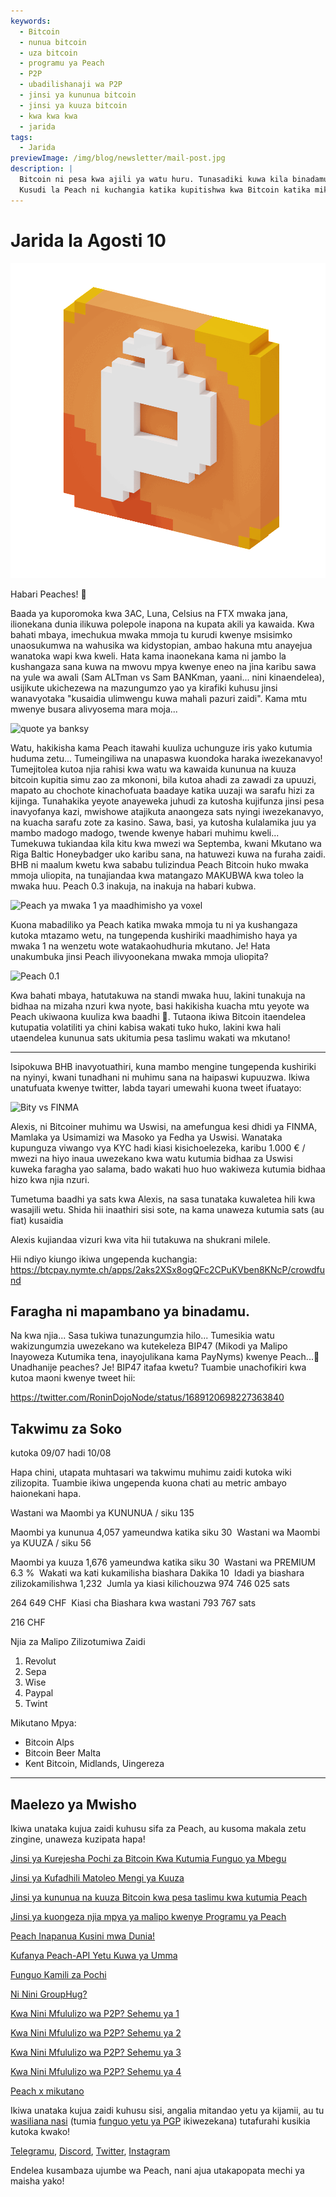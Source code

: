 ```yaml
---
keywords:
  - Bitcoin
  - nunua bitcoin
  - uza bitcoin
  - programu ya Peach
  - P2P
  - ubadilishanaji wa P2P
  - jinsi ya kununua bitcoin
  - jinsi ya kuuza bitcoin
  - kwa kwa kwa
  - jarida
tags:
  - Jarida
previewImage: /img/blog/newsletter/mail-post.jpg
description: |
  Bitcoin ni pesa kwa ajili ya watu huru. Tunasadiki kuwa kila binadamu ana haki ya kuchagua pesa anayotumia kuhifadhi utajiri wake, matokeo ya kazi yake, wakati na nishati yake.
  Kusudi la Peach ni kuchangia katika kupitishwa kwa Bitcoin katika mikono ya watu.
---
```


# Jarida la Agosti 10

![peachy peach bitcoin gif](/img/blog/newsletter/gif-peach.gif)

Habari Peaches! 🍑

Baada ya kuporomoka kwa 3AC, Luna, Celsius na FTX mwaka jana, ilionekana dunia ilikuwa polepole inapona na kupata akili ya kawaida. Kwa bahati mbaya, imechukua mwaka mmoja tu kurudi kwenye msisimko unaosukumwa na wahusika wa kidystopian, ambao hakuna mtu anayejua wanatoka wapi kwa kweli.
Hata kama inaonekana kama ni jambo la kushangaza sana kuwa na mwovu mpya kwenye eneo na jina karibu sawa na yule wa awali (Sam ALTman vs Sam BANKman, yaani... nini kinaendelea), usijikute ukichezewa na mazungumzo yao ya kirafiki kuhusu jinsi wanavyotaka "kusaidia ulimwengu kuwa mahali pazuri zaidi".
Kama mtu mwenye busara alivyosema mara moja...

![quote ya banksy](https://img.mailinblue.com/5647291/images/content_library/original/64d35cc39777020a1b7cf7d7.png)

Watu, hakikisha kama Peach itawahi kuuliza uchunguze iris yako kutumia huduma zetu... Tumeingiliwa na unapaswa kuondoka haraka iwezekanavyo!
Tumejitolea kutoa njia rahisi kwa watu wa kawaida kununua na kuuza bitcoin kupitia simu zao za mkononi, bila kutoa ahadi za zawadi za upuuzi, mapato au chochote kinachofuata baadaye katika uuzaji wa sarafu hizi za kijinga. Tunahakika yeyote anayeweka juhudi za kutosha kujifunza jinsi pesa inavyofanya kazi, mwishowe atajikuta anaongeza sats nyingi iwezekanavyo, na kuacha sarafu zote za kasino.
Sawa, basi, ya kutosha kulalamika juu ya mambo madogo madogo, twende kwenye habari muhimu kweli...
Tumekuwa tukiandaa kila kitu kwa mwezi wa Septemba, kwani Mkutano wa Riga Baltic Honeybadger uko karibu sana, na hatuwezi kuwa na furaha zaidi.
BHB ni maalum kwetu kwa sababu tulizindua Peach Bitcoin huko mwaka mmoja uliopita, na tunajiandaa kwa matangazo MAKUBWA kwa toleo la mwaka huu. Peach 0.3 inakuja, na inakuja na habari kubwa.

![Peach ya mwaka 1 ya maadhimisho ya voxel](https://img.mailinblue.com/5647291/images/content_library/original/64d3780885a0cd7497564a07.jpg)

Kuona mabadiliko ya Peach katika mwaka mmoja tu ni ya kushangaza kutoka mtazamo wetu, na tungependa kushiriki maadhimisho haya ya mwaka 1 na wenzetu wote watakaohudhuria mkutano.
Je! Hata unakumbuka jinsi Peach ilivyoonekana mwaka mmoja uliopita?

![Peach 0.1](https://img.mailinblue.com/5647291/images/content_library/original/64d36d212c6abc15dd4844bc.png)

Kwa bahati mbaya, hatutakuwa na standi mwaka huu, lakini tunakuja na bidhaa na mizaha nzuri kwa nyote, basi hakikisha kuacha mtu yeyote wa Peach ukiwaona kuuliza kwa baadhi 🎁.
Tutaona ikiwa Bitcoin itaendelea kutupatia volatiliti ya chini kabisa wakati tuko huko, lakini kwa hali utaendelea kununua sats ukitumia pesa taslimu wakati wa mkutano!

---

Isipokuwa BHB inavyotuathiri, kuna mambo mengine tungependa kushiriki na nyinyi, kwani tunadhani ni muhimu sana na haipaswi kupuuzwa.
Ikiwa unatufuata kwenye twitter, labda tayari umewahi kuona tweet ifuatayo:

![Bity vs FINMA](https://img.mailinblue.com/5647291/images/content_library/original/64d370c9bbeb9d0cb969c1d3.png)

Alexis, ni Bitcoiner muhimu wa Uswisi, na amefungua kesi dhidi ya FINMA, Mamlaka ya Usimamizi wa Masoko ya Fedha ya Uswisi. Wanataka kupunguza viwango vya KYC hadi kiasi kisichoelezeka, karibu 1.000 € / mwezi na hiyo inaua uwezekano kwa watu kutumia bidhaa za Uswisi kuweka faragha yao salama, bado wakati huo huo wakiweza kutumia bidhaa hizo kwa njia nzuri.

Tumetuma baadhi ya sats kwa Alexis, na sasa tunataka kuwaletea hili kwa wasajili wetu. Shida hii inaathiri sisi sote, na kama unaweza kutumia sats (au fiat) kusaidia

 Alexis kujiandaa vizuri kwa vita hii tutakuwa na shukrani milele.

Hii ndiyo kiungo ikiwa ungependa kuchangia:
https://btcpay.nymte.ch/apps/2aks2XSx8ogQFc2CPuKVben8KNcP/crowdfund

## Faragha ni mapambano ya binadamu.

Na kwa njia... Sasa tukiwa tunazungumzia hilo... Tumesikia watu wakizungumzia uwezekano wa kutekeleza BIP47 (Mikodi ya Malipo Inayoweza Kutumika tena, inayojulikana kama PayNyms) kwenye Peach...👀
Unadhanije peaches? Je! BIP47 itafaa kwetu? Tuambie unachofikiri kwa kutoa maoni kwenye tweet hii:

https://twitter.com/RoninDojoNode/status/1689120698227363840

## Takwimu za Soko

kutoka 09/07 hadi 10/08

Hapa chini, utapata muhtasari wa takwimu muhimu zaidi kutoka wiki zilizopita. Tuambie ikiwa ungependa kuona chati au metric ambayo haionekani hapa.

Wastani wa Maombi ya KUNUNUA / siku
135

Maombi ya kununua 4,057 yameundwa katika siku 30
­
Wastani wa Maombi ya KUUZA / siku
56

Maombi ya kuuza 1,676 yameundwa katika siku 30
­
Wastani wa PREMIUM
6.3 %
­
Wakati wa kati kukamilisha biashara
Dakika 10
­
Idadi ya biashara zilizokamilishwa
1,232
­
Jumla ya kiasi kilichouzwa
974 746 025 sats

264 649 CHF
­
Kiasi cha Biashara kwa wastani
793 767 sats

216 CHF

Njia za Malipo Zilizotumiwa Zaidi

1. Revolut
2. Sepa
3. Wise
4. Paypal
5. Twint

Mikutano Mpya:

- Bitcoin Alps
- Bitcoin Beer Malta
- Kent Bitcoin, Midlands, Uingereza

---

## Maelezo ya Mwisho

Ikiwa unataka kujua zaidi kuhusu sifa za Peach, au kusoma makala zetu zingine, unaweza kuzipata hapa!

[Jinsi ya Kurejesha Pochi za Bitcoin Kwa Kutumia Funguo ya Mbegu](https://peachbitcoin.com/sw/blog/how-to-restore-peach-wallet/)

[Jinsi ya Kufadhili Matoleo Mengi ya Kuuza](https://peachbitcoin.com/sw/blog/funding-multiple-sell-offers/)

[Jinsi ya kununua na kuuza Bitcoin kwa pesa taslimu kwa kutumia Peach](https://peachbitcoin.com/sw/blog/how-to-buy-and-sell-bitcoin-with-cash-using-peach/)

[Jinsi ya kuongeza njia mpya ya malipo kwenye Programu ya Peach](https://peachbitcoin.com/sw/blog/how-to-add-a-payment-method/)

[Peach Inapanua Kusini mwa Dunia!](https://peachbitcoin.com/sw/blog/peach-expands-to-the-global-south/)

[Kufanya Peach-API Yetu Kuwa ya Umma](https://peachbitcoin.com/sw/blog/making-our-peach-api-public/)

[Funguo Kamili za Pochi](https://peachbitcoin.com/sw/blog/full-wallet-functionality/)

[Ni Nini GroupHug?](https://peachbitcoin.com/sw/blog/group-hug/)

[Kwa Nini Mfululizo wa P2P? Sehemu ya 1](https://peachbitcoin.com/sw/blog/why-p2p-chapter-1/)

[Kwa Nini Mfululizo wa P2P? Sehemu ya 2](https://peachbitcoin.com/sw/blog/why-p2p-chapter-2/)

[Kwa Nini Mfululizo wa P2P? Sehemu ya 3](https://peachbitcoin.com/sw/blog/why-p2p-chapter-3-circular-economies/)

[Kwa Nini Mfululizo wa P2P? Sehemu ya 4](https://peachbitcoin.com/sw/blog/why-p2p-chapter-4-chains-of-trust/)

[Peach x mikutano](https://peachbitcoin.com/sw/blog/peach-for-meetups/)

Ikiwa unataka kujua zaidi kuhusu sisi, angalia mitandao yetu ya kijamii, au tu [wasiliana nasi](mailto:hello@peachbitcoin.com) (tumia [funguo yetu ya PGP](https://keys.openpgp.org/vks/v1/by-fingerprint/48339A19645E2E53488E0E5479E1B270FACD1BD2) ikiwezekana) tutafurahi kusikia kutoka kwako!

[Telegramu](https://t.me/peachtopeach), [Discord](https://discord.gg/ypeHz3SW54), [Twitter](https://twitter.com/peachbitcoin), [Instagram](https://instagram.com/peachbitcoin)

Endelea kusambaza ujumbe wa Peach, nani ajua utakapopata mechi ya maisha yako!
